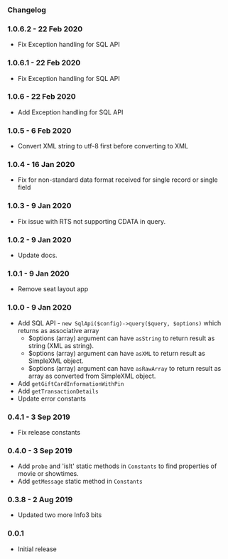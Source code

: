 ### Changelog

### 1.0.6.2 - 22 Feb 2020
- Fix Exception handling for SQL API 

### 1.0.6.1 - 22 Feb 2020
- Fix Exception handling for SQL API 

### 1.0.6 - 22 Feb 2020
- Add Exception handling for SQL API 

### 1.0.5 - 6 Feb 2020
- Convert XML string to utf-8 first before converting to XML 

### 1.0.4 - 16 Jan 2020
- Fix for non-standard data format received for single record or single field

### 1.0.3 - 9 Jan 2020
- Fix issue with RTS not supporting CDATA in query.

### 1.0.2 - 9 Jan 2020
- Update docs.

### 1.0.1 - 9 Jan 2020
- Remove seat layout app

### 1.0.0 - 9 Jan 2020
- Add SQL API - `new SqlApi($config)->query($query, $options)` which returns as associative array   
    - $options (array) argument can have  `asString` to return result as string (XML as string).
    - $options (array) argument can have  `asXML` to return result as SimpleXML object.
    - $options (array) argument can have  `asRawArray` to return result as array as converted from SimpleXML object.
- Add `getGiftCardInformationWithPin`
- Add `getTransactionDetails`
- Update error constants  
  
### 0.4.1 - 3 Sep 2019
- Fix release constants

### 0.4.0 - 3 Sep 2019
- Add `probe` and 'isIt' static methods in `Constants` to find properties of movie or showtimes.
- Add `getMessage` static method in `Constants`

### 0.3.8 - 2 Aug 2019
- Updated two more Info3 bits  

### 0.0.1
- Initial release 
